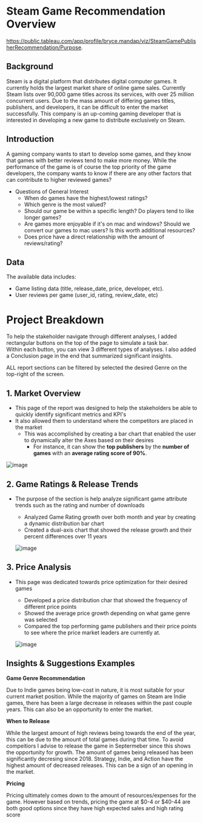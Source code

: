# Steam Game Recommendation Overview
https://public.tableau.com/app/profile/bryce.mandap/viz/SteamGamePublisherRecommendation/Purpose.

## Background
Steam is a digital platform that distributes digital computer games. It currently holds the largest market share of online game sales. Currently Steam lists over 90,000 game titles across its services, with over 25 million concurrent users. Due to the mass amount of differing games titles, publishers, and developers, it can be difficult to enter the market successfully. This company is an up-coming gaming developer that is interested in developing a new game to distribute exclusively on Steam.

## Introduction
A gaming company wants to  start to develop some games, and they know that games with better reviews tend to make more money. While the performance of the game is of course the top priority of the game developers, the company wants to know if there are any other factors that can contribute to higher reviewed games? 

- Questions of General Interest
  - When do games have the highest/lowest ratings? 
  - Which genre is the most valued?
  - Should our game be within a specific length? Do players tend to like longer games? 
  - Are games more enjoyable if it's on mac and windows? Should we convert our games to mac users? Is this worth additional resources? 
  - Does price have a direct relationship with the amount of reviews/rating? 
  
## Data
The available data includes: 
- Game listing data (title, release_date, price, developer, etc).  
- User reviews per game (user_id, rating, review_date, etc)

# Project Breakdown
To help the stakeholder navigate through different analyses, I added rectangular buttons on the top of the page to simulate a task bar.           
 Within each button, you can view 3 different types of analyses. I also added a Conclusion page in the end that summarized significant insights.     
 
 ALL report sections can be filtered by selected the desired Genre on the top-right of the screen.

## 1. Market Overview
 - This page of the report was designed to help the stakeholders be able to quickly identify significant metrics and KPI's
 - It also allowed them to understand where the competitors are placed in the market
    - This was accomplished by creating a bar chart that enabled the user to dynamically alter the Axes based on their desires
       - For instance, it can show the **top publishers** by the **number of games** with an **average rating score of 90%**.
  
![image](https://user-images.githubusercontent.com/129364286/229992177-509a166d-96cb-4cb1-bfe7-82e02d385633.png)

 
## 2. Game Ratings & Release Trends
- The purpose of the section is help analyze significant game attribute trends such as the rating and number of downloads
  - Analyzed Game Rating growth over both month and year by creating a dynamic distribution bar chart
  - Created a dual-axis chart that showed the release growth and their percent differences over 11 years
  
  ![image](https://user-images.githubusercontent.com/129364286/229992232-d8c69cca-b2f3-45f8-ba4c-fbed6dced951.png)


## 3. Price Analysis
- This page was dedicated towards price optimization for their desired games
  -  Developed a price distribution char that showed the frequency of different price points
  -  Showed the average price growth depending on what game genre was selected
  - Compared the top performing game publishers and their price points to see where the price market leaders are currently at. 
  
  
  ![image](https://user-images.githubusercontent.com/129364286/229992322-c59444ff-881d-4163-903b-c8eed84fc3eb.png)

  
## Insights & Suggestions Examples 
**Game Genre Recommendation**

Due to Indie games being low-cost in nature, it is most suitable for your current market position. While the majority of games on Steam are Indie games, there has been a large decrease in releases within the past couple years. This can also be an opportunity to enter the market.

**When to Release**

While the largest amount of high reviews being towards the end of the year, this can be due to the amount of total games during that time. To avoid compeitiors I advise to release the game in Septermeber since this shows the opportunity for growth. The amount of games being released has been significantly decresing since 2018. Strategy, Indie, and Action have the highest amount of decreased releases. This can be a sign of an opening in the market.

**Pricing**

Pricing ultimately comes down to the amount of resources/expenses for the game. However based on trends, pricing the game at $0-4 or $40-44 are both good options since they have high expected sales and high rating score
